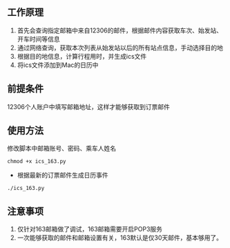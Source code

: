 ## 工作原理
1. 首先会查询指定邮箱中来自12306的邮件，根据邮件内容获取车次、始发站、开车时间等信息
2. 通过网络查询，获取本次列表从始发站以后的所有站点信息，手动选择目的地
3. 根据目的地信息，计算行程用时，并生成ics文件
4. 将ics文件添加到Mac的日历中

## 前提条件
12306个人账户中填写邮箱地址，这样才能够获取到订票邮件

## 使用方法

修改脚本中邮箱账号、密码、乘车人姓名

```
chmod +x ics_163.py
```

* 根据最新的订票邮件生成日历事件

```
./ics_163.py
```

## 注意事项
1. 仅针对163邮箱做了调试，163邮箱需要开启POP3服务
2. 一次能够获取的邮件和邮箱设置有关，163默认是仅30天邮件，基本够用了。